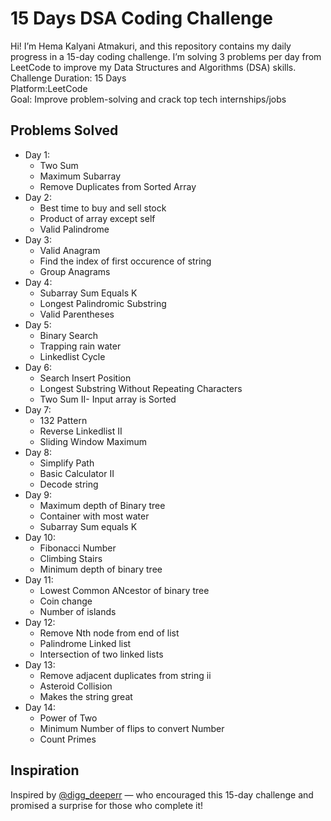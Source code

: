 
# 15 Days DSA Coding Challenge 

Hi! I’m Hema Kalyani Atmakuri, and this repository contains my daily progress in a 15-day coding challenge. I’m solving 3 problems per day from LeetCode to improve my Data Structures and Algorithms (DSA) skills.
Challenge Duration: 15 Days  
Platform:LeetCode  
Goal: Improve problem-solving and crack top tech internships/jobs

##  Problems Solved
- Day 1:
  - Two Sum
  - Maximum Subarray
  - Remove Duplicates from Sorted Array
- Day 2:
  - Best time to buy and sell stock
  - Product of array except self
  - Valid Palindrome
- Day 3:
  - Valid Anagram
  - Find the index of first occurence of string
  - Group Anagrams
- Day 4:
  - Subarray Sum Equals K
  - Longest Palindromic Substring
  - Valid Parentheses
- Day 5:
  - Binary Search
  - Trapping rain water
  - Linkedlist Cycle
- Day 6:
  - Search Insert Position
  - Longest Substring Without Repeating Characters
  - Two Sum II- Input array is Sorted
- Day 7:
  - 132 Pattern
  - Reverse Linkedlist II
  - Sliding Window Maximum
- Day 8:
  - Simplify Path
  - Basic Calculator II
  - Decode string
- Day 9:
  - Maximum depth of Binary tree
  - Container with most water
  - Subarray Sum equals K
- Day 10:
  - Fibonacci Number
  - Climbing Stairs
  - Minimum depth of binary tree
- Day 11:
  - Lowest Common ANcestor of binary tree
  - Coin change
  - Number of islands
- Day 12:
  - Remove Nth node from end of list
  - Palindrome Linked list
  - Intersection of two linked lists
- Day 13:
  -  Remove adjacent duplicates from string ii
  -  Asteroid Collision
  -  Makes the string great
- Day 14:
  - Power of Two
  - Minimum Number of flips to convert Number
  - Count Primes
##  Inspiration
Inspired by [@digg_deeperr](https://github.com/Tejoooo) — who encouraged this 15-day challenge and promised a surprise for those who complete it!



